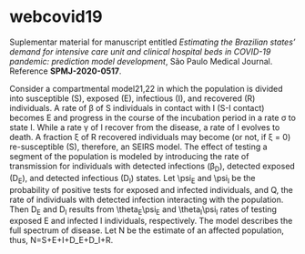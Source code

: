 # webcovid19
Suplementar material for manuscript entitled *Estimating the Brazilian states’ demand for intensive care unit and clinical hospital beds in COVID-19 pandemic: prediction model development*, São Paulo Medical Journal. Reference **SPMJ-2020-0517**.


Consider a compartmental model21,22 in which the population is divided into susceptible (S), exposed (E), infectious (I), and recovered (R) individuals. A rate of β of S individuals in contact with I (S-I contact) becomes E and progress in the course of the incubation period in a rate σ to state I. While a rate γ of I recover from the disease, a rate of I evolves to death. A fraction ξ of R recovered individuals may become (or not, if ξ = 0) re-susceptible (S), therefore, an SEIRS model. The effect of testing a segment of the population is modeled by introducing the rate of transmission for individuals with detected infections (β<sub>D</sub>), detected exposed (D<sub>E</sub>), and detected infectious (D<sub>I</sub>) states. Let \psi<sub>E</sub> and \psi<sub>I</sub> be the probability of positive tests for exposed and infected individuals, and Q, the rate of individuals with detected infection interacting with the population. Then D<sub>E</sub> and D<sub>I</sub> results from \theta<sub>E</sub>\psi<sub>E</sub> and \theta<sub>I</sub>\psi<sub>I</sub> rates of testing exposed E and infected I individuals, respectively. The model describes the full spectrum of disease. Let N be the estimate of an affected population, thus, N=S+E+I+D_E+D_I+R. 
